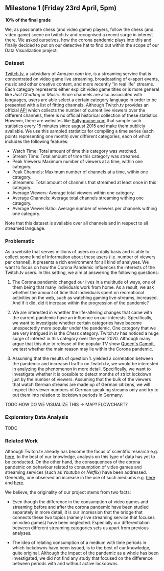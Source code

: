 ## Milestone 1 (Friday 23rd April, 5pm)

**10% of the final grade**

We, as passionate chess (and video game) players, follow the chess (and video game) scene on twitch.tv and recognised a recent surge in interest there. We asked ourselves, how the corona pandemic plays into this and finally decided to put on our detective hat to find out within the scope of our Data Visualization project.

### Dataset
[Twitch.tv](https://www.twitch.tv/), a subsidiary of *Amazon.com Inc*, is a streaming service that is concentrated on video game live streaming, 
broadcasting of e-sport events, music and other creative content, and more recently "in real life" streams.
Each category represents either explicit video game titles or is more general like *Just Chatting* or *Music*. 
Since channels are also associated with languages, users are able select a certain category language in order to be presented with a list of fitting channels. 
Although Twitch.tv provides an official [API](https://dev.twitch.tv/docs/api/) which collects the number of current live viewers over the different channels, 
there is no official historical collection of these statistics. However, there are websites like [Sullygnome.com](https://sullygnome.com/) that sample such 
statistics every 15 minutes since august 2015 and make them publicly available. We use this sampled statistics for compiling a time series 
(each points representing one month) over different categories, each of which includes the following features:

- Watch Time: Total amount of time this category was watched.
- Stream Time: Total amount of time this category was streamed.
- Peak Viewers: Maximum number of viewers at a time, within one category.
- Peak Channels: Maximum number of channels at a time, within one category.
- Streamers: Total amount of channels that streamed at least once in this category.
- Average Viewers: Average total viewers within one category.
- Average Channels: Average total channels streaming withing one category.
- Average Viewer Ratio: Average number of viewers per channels withing one category. 

Note that this dataset is available over all channels and in respect to all streamed language.

### Problematic

As a website that serves millions of users on a daily basis and is able to collect some kind of information about these users (i.e. number of viewers per channel), it presents a rich environment for all kind of analyses. We want to focus on how the Corona Pandemic influences the interests of the Twitch.tv users. In this setting, we aim at answering the following questions:

1. The Corona pandemic changed our lives in a multitude of ways, one of them being that many individuals work from home. As a result, we ask whether the amount of time that individuals spent on recreational activities on the web, such as watching gaming live-streams, increased. And if it did, did it increase within the progression of the pandemic?

2. We are interested in whether the life-altering changes that came with the current pandemic have an influence on our interests. Specifically, we want to investigate whether certain categories have become unexpectedly more popular under the pandemic. One category that we are very intrigued in is the *Chess* category. Twitch.tv has noticed a huge surge of interest in this category over the year 2020. Although many argue that this due to release of the popular TV show [Queen's Gambit](https://gamerant.com/twitch-chess-category-spike-popularity/), we test whether the main reason may lie within the Corona pandemic.
    
3. Assuming that the results of question 1. yielded a correlation between the pandemic and increased traffic on Twitch.tv, we would be interested in analyzing the phenomenon in more detail. Specifically, we want to investigate whether it is possible to detect months of strict lockdown just by the number of viewers. Assuming that the bulk of the viewers that watch German streams are made up of German citizens, we will inspect the viewer numbers of German speaking streams only and try to put them into relation to lockdown periods in Germany. 

TODO HOW DO WE VISUALIZE THIS -> MAP? FLOWCHART? 


### Exploratory Data Analysis

TODO

### Related Work

Although Twitch.tv already has become the focus of scientific research e.g. [here](https://ieeexplore.ieee.org/abstract/document/7377227}), to the best of our knowledge, analysis on this type of data has yet to be conducted. On the other hand, the consequences of the corona pandemic on behaviour related to consumption of video games and streaming services (such as *Youtube* or *Netflix*) have been addressed. Generally, one observed an increase in the use of such mediums e.g. [here](https://en.wikipedia.org/wiki/Impact_of_the_COVID-19_pandemic_on_the_video_game_industry) and [here](https://www.nbcnews.com/tech/social-media/youtube-thrives-window-those-isolated-coronavirus-n1173651).

We believe, the originality of our project stems from two facts:

- Even though the difference in the consumption of video games and streaming before and after the corona pandemic have been studied separately in more detail, it is our impression that the bridge that connects these two topics (namely live streaming service that focuses on video games) have been neglected. Especially our differentiation between different streaming categories sets us apart from previous analyses.

- The idea of relating consumption of a medium with time periods in which lockdowns have been issued, is to the best of our knowledge, quite original. Although the impact of the pandemic as a whole has been investigated, we did not find any study that focused on the difference between periods with and without active lockdowns.


